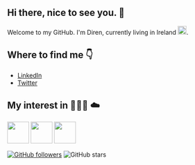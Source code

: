 ## Hi there, nice to see you. :wave:

Welcome to my GitHub.
I'm Diren, currently living in Ireland <img src="https://hatscripts.github.io/circle-flags/flags/ie.svg" width="20">.


## Where to find me :point_down:

- [LinkedIn](https://www.linkedin.com/in/direnakkoc)
- [Twitter](https://twitter.com/AkkocDiren)

## My interest in  👩🏻‍💻 :cloud:

<code><img height="50" src="https://www.vectorlogo.zone/logos/serverless/serverless-ar21.svg"></code>
<code><img height="50" src="https://www.vectorlogo.zone/logos/javascript/javascript-ar21.svg"></code>
<code><img height="50" src="https://www.vectorlogo.zone/logos/python/python-horizontal.svg"></code>


[![GitHub followers](https://img.shields.io/github/followers/direnakkoc?style=social)](https://github.com/direnakkoc?tab=followers)
![GitHub stars](https://img.shields.io/github/stars/direnakkoc?style=social)
<!-- [![Github visitors](https://visitor-badge.glitch.me/badge?page_id=direnakkoc.visitor-badge)](https://GitHub.com/direnakkoc/StrapDown.js/stargazers/)
 -->
